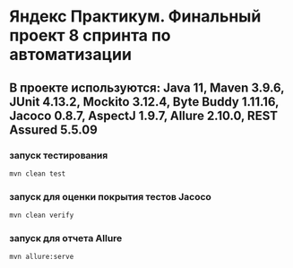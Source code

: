 # Яндекс Практикум. Финальный проект 8 спринта по автоматизации

## В проекте используются: Java 11, Maven 3.9.6, JUnit 4.13.2, Mockito 3.12.4, Byte Buddy 1.11.16, Jacoco 0.8.7, AspectJ 1.9.7, Allure 2.10.0, REST Assured 5.5.09

### запуск тестирования

```bash
mvn clean test
```

### запуск для оценки покрытия тестов Jacoco

```bash
mvn clean verify
```

### запуск для отчета Allure

```bash
mvn allure:serve
```